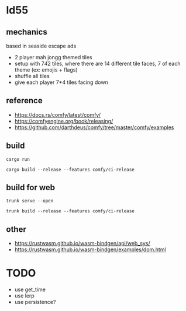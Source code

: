 # ld55

## mechanics

based in seaside escape ads

- 2 player mah jongg themed tiles
- setup with 7*4*2 tiles, where there are 14 different tile faces, 7 of each theme (ex: emojis + flags)
- shuffle all tiles
- give each player 7*4 tiles facing down



## reference
- https://docs.rs/comfy/latest/comfy/
- https://comfyengine.org/book/releasing/
- https://github.com/darthdeus/comfy/tree/master/comfy/examples

## build

    cargo run

    cargo build --release --features comfy/ci-release

## build for web

    trunk serve --open

    trunk build --release --features comfy/ci-release


## other

- https://rustwasm.github.io/wasm-bindgen/api/web_sys/
- https://rustwasm.github.io/wasm-bindgen/examples/dom.html

# TODO

- use get_time
- use lerp
- use persistence?
